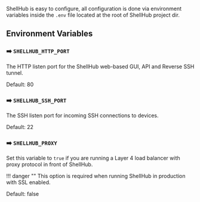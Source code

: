 ShellHub is easy to configure, all configuration is done via environment
variables inside the `.env` file located at the root of ShellHub project dir.

## Environment Variables

### :arrow_right: `SHELLHUB_HTTP_PORT`

The HTTP listen port for the ShellHub web-based GUI, API and Reverse SSH tunnel.

Default: 80

### :arrow_right: `SHELLHUB_SSH_PORT`

The SSH listen port for incoming SSH connections to devices.

Default: 22

### :arrow_right: `SHELLHUB_PROXY`

Set this variable to `true` if you are running a Layer 4 load balancer with proxy protocol in front of ShellHub.

!!! danger ""
	This option is required when running ShellHub in production with SSL enabled.

Default: false
